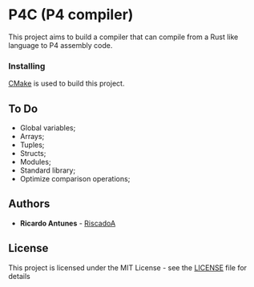 # P4C (P4 compiler)

This project aims to build a compiler that can compile from a Rust like language to P4 assembly code.

### Installing

[CMake](https://cmake.org/) is used to build this project.

## To Do
- Global variables;
- Arrays;
- Tuples;
- Structs;
- Modules;
- Standard library;
- Optimize comparison operations;

## Authors

* **Ricardo Antunes** - [RiscadoA](https://github.com/RiscadoA)

## License

This project is licensed under the MIT License - see the [LICENSE](LICENSE) file for details
